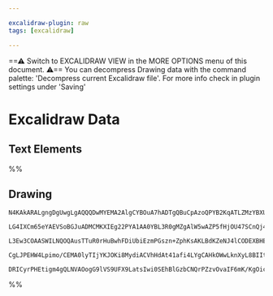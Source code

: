 ```yaml
---

excalidraw-plugin: raw
tags: [excalidraw]

---
```

==⚠  Switch to EXCALIDRAW VIEW in the MORE OPTIONS menu of this document. ⚠== You can decompress Drawing data with the command palette: 'Decompress current Excalidraw file'. For more info check in plugin settings under 'Saving'

# Excalidraw Data
## Text Elements
%%
## Drawing
```compressed-json
N4KAkARALgngDgUwgLgAQQQDwMYEMA2AlgCYBOuA7hADTgQBuCpAzoQPYB2KqATLZMzYBXUtiRoIACyhQ4zZAHoFAc0JRJQgEYA6bGwC2CgF7N6hbEcK4OCtptbErHALRY8RMpWdx8Q1TdIEfARcZgRmBShcZQUebTiADho6IIR9BA4oZm4AbXAwUDAi6HhxdEDsKI5lYOSiyEYWdi40AEYAFj58hqZWTgA5TjFuVoA2AFZRgAYAZgmEqf5iwg5i

LG4IXCm65eYAEVSoBGJuADMCMKXIEg22PYA1AA0YBL3R0gMZgAlW5wAZP5fHjOU47SCnQj4fAAZVgtQkklw2A0gTBEGYUA+AGsEAB1EjqEZXdGYtg42EweHoQQeNEfPySDjhbJtYlsOBItQwEZTRbdTbVKl8+oQTA84XFbltXnEjHYhAAYTY+DYpA2AGJeVrtsTNEiscp6aslSq1RJMdZmBzApk0RQCZJxcTJAhCMppNxxhKBAhjiMAJyjBLtVqz

L3Ew3COAASWILNQOQAusTTuR0rHuBwhFDiUbiEzmPGszn+ZphKsAKLBdKZeNJ4lCODEXBHE5tADsPCmXt5/p4Mx4/uJRA4WMz2fww7Y2BxbdQ53wYXyAF9wMm6Lg4HBYS2yoVIOo0mUIM3SGOlgxCAgKAAhfWRoTG5WqjWnN/vnYQbAiG1QaNHfRYXlE0XwkdVWgQCCIM/b9SF/f80jvGcHyfU0NgtDgrVwX8YJ/DI/wAgAxSEYThY8aRuC9YPgg

CgLJPEHW4Lpimo/CEMA0lyTIjYKJOKi8MydiACVhHdAt41afi4LYgCAHkOWwLknXyL8BIItJCM4KBCNwfRISlVBJJU1jBKIrToUIIwyi7KSaLSAAVLAoAAQSIZQWnQYJTigXDpNMtId1IFy4LYCgXVwOdi0nYy1PYitVmckKwpCOdNiSz9mGwD4oUebh/W0GZ23GC9Muy/AAE0RnadoCpmcZ/UK4qVKMNgDG4fcGgIIRrJXWyZLSETH3zZkNjzT9

DRICyrPHEtigm4gQLNVAOogG9lVS9UFX9LatsIwi0SEhBlGzbCNQrPZzvOvaIF6mK/KgOicXkqBmiLCcLzgQIzGEZgAHFSEmyyyiii9U10hBDtWJgVmUdr+QyXBNGCOdMW64lsCIOBuFRhBiQ4cHsdINH+WEKARzKHHbuKOwACsEEqZhoXxuAAFk2DWeLEeRs4LgQcBl34CAIWCeNgFXZcgA
```
%%
